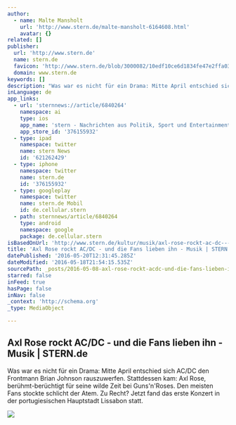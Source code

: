 ```yaml
---
author:
  - name: Malte Mansholt
    url: 'http://www.stern.de/malte-mansholt-6164608.html'
    avatar: {}
related: []
publisher:
  url: 'http://www.stern.de'
  name: stern.de
  favicon: 'http://www.stern.de/blob/3000082/10edf10ce6d1834fe47e2ffa0325f5b7/home-favicon.ico'
  domain: www.stern.de
keywords: []
description: "Was war es nicht für ein Drama: Mitte April entschied sich AC/DC den Frontmann Brian Johnson rauszuwerfen. Stattdessen kam: Axl Rose, berühmt-berüchtigt für seine wilde Zeit bei Guns'n'Roses. Den meisten Fans stockte schlicht der Atem. Zu Recht? Jetzt fand das erste Konzert in der portugiesischen Hauptstadt Lissabon statt."
inLanguage: de
app_links:
  - url: 'sternnews://article/6840264'
    namespace: ai
    type: ios
    app_name: 'stern - Nachrichten aus Politik, Sport und Entertainment - täglich neue Bilder und Videos'
    app_store_id: '376155932'
  - type: ipad
    namespace: twitter
    name: stern News
    id: '621262429'
  - type: iphone
    namespace: twitter
    name: stern.de
    id: '376155932'
  - type: googleplay
    namespace: twitter
    name: stern.de Mobil
    id: de.cellular.stern
  - path: sternnews/article/6840264
    type: android
    namespace: google
    package: de.cellular.stern
isBasedOnUrl: 'http://www.stern.de/kultur/musik/axl-rose-rockt-ac-dc---und-die-fans-lieben-ihn-6840264.html?utm_source=facebook-fanpage&utm_medium=link'
title: 'Axl Rose rockt AC/DC - und die Fans lieben ihn - Musik | STERN.de'
datePublished: '2016-05-20T12:31:45.285Z'
dateModified: '2016-05-18T21:54:15.535Z'
sourcePath: _posts/2016-05-08-axl-rose-rockt-acdc-und-die-fans-lieben-ihn-musik-or-ste.md
starred: false
inFeed: true
hasPage: false
inNav: false
_context: 'http://schema.org'
_type: MediaObject

---
```

<article style=""><h1>Axl Rose rockt AC/DC - und die Fans lieben ihn - Musik | STERN.de</h1><p>Was war es nicht für ein Drama: Mitte April entschied sich AC/DC den Frontmann Brian Johnson rauszuwerfen. Stattdessen kam: Axl Rose, berühmt-berüchtigt für seine wilde Zeit bei Guns'n'Roses. Den meisten Fans stockte schlicht der Atem. Zu Recht? Jetzt fand das erste Konzert in der portugiesischen Hauptstadt Lissabon statt.</p><img src="http://image.stern.de/6840374/16x9-1200-675/b488790f04dfd1aa5a24c0defcff3b2f/DX/acdc-axl-rose.jpg" /></article>